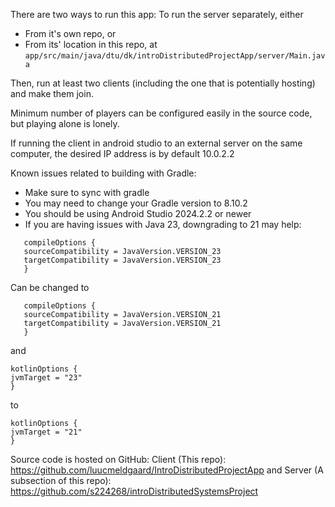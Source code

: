 There are two ways to run this app:
To run the server separately, either
- From it's own repo, or
- From its' location in this repo, at
```app/src/main/java/dtu/dk/introDistributedProjectApp/server/Main.java```


Then, run at least two clients (including the one that is potentially hosting) and make them join.

Minimum number of players can be configured easily in the source code, but playing alone is lonely.

If running the client in android studio to an external server on the same computer, the desired IP address is by default 10.0.2.2

Known issues related to building with Gradle:
 - Make sure to sync with gradle
 - You may need to change your Gradle version to 8.10.2
 - You should be using Android Studio 2024.2.2 or newer
 - If you are having issues with Java 23, downgrading to 21 may help:
```
   compileOptions {
   sourceCompatibility = JavaVersion.VERSION_23
   targetCompatibility = JavaVersion.VERSION_23
   }
```
Can be changed to
```
   compileOptions {
   sourceCompatibility = JavaVersion.VERSION_21
   targetCompatibility = JavaVersion.VERSION_21
   }
```

and
```
kotlinOptions {
jvmTarget = "23"
}
```
to
```
kotlinOptions {
jvmTarget = "21"
}
```

Source code is hosted on GitHub:
Client (This repo): https://github.com/luucmeldgaard/IntroDistributedProjectApp
and Server (A subsection of this repo): https://github.com/s224268/introDistributedSystemsProject

